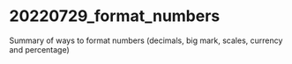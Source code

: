 # 20220729_format_numbers
Summary of ways to format numbers (decimals, big mark, scales, currency and percentage)
